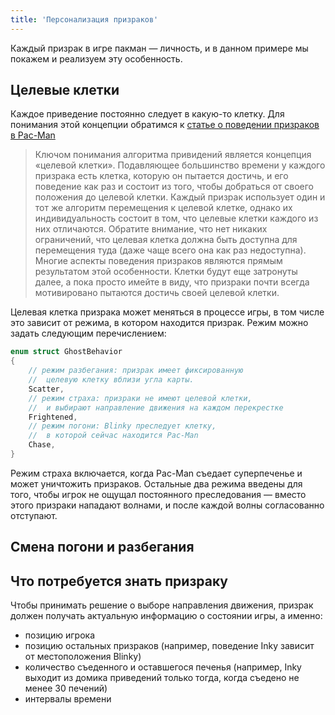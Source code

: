 ```yaml
---
title: 'Персонализация призраков'
---
```


Каждый призрак в игре пакман — личность, и в данном примере мы покажем и реализуем эту особенность.

## Целевые клетки

Каждое приведение постоянно следует в какую-то клетку. Для понимания этой концепции обратимся к [статье о поведении призраков в Pac-Man](https://habrahabr.ru/post/109406/)

> Ключом понимания алгоритма привидений является концепция «целевой клетки». Подавляющее большинство времени у каждого призрака есть клетка, которую он пытается достичь, и его поведение как раз и состоит из того, чтобы добраться от своего положения до целевой клетки. Каждый призрак использует один и тот же алгоритм перемещения к целевой клетке, однако их индивидуальность состоит в том, что целевые клетки каждого из них отличаются. Обратите внимание, что нет никаких ограничений, что целевая клетка должна быть доступна для перемещения туда (даже чаще всего она как раз недоступна). Многие аспекты поведения призраков являются прямым результатом этой особенности. Клетки будут еще затронуты далее, а пока просто имейте в виду, что призраки почти всегда мотивировано пытаются достичь своей целевой клетки.

Целевая клетка призрака может меняться в процессе игры, в том числе это зависит от режима, в котором находится призрак. Режим можно задать следующим перечислением:

```cpp
enum struct GhostBehavior
{
    // режим разбегания: призрак имеет фиксированную
    //  целевую клетку вблизи угла карты.
    Scatter,
    // режим страха: призраки не имеют целевой клетки,
    //  и выбирают направление движения на каждом перекрестке
    Frightened,
    // режим погони: Blinky преследует клетку,
    //  в которой сейчас находится Pac-Man
    Chase,
}
```

Режим страха включается, когда Pac-Man съедает суперпеченье и может уничтожить призраков. Остальные два режима введены для того, чтобы игрок не ощущал постоянного преследования — вместо этого призраки нападают волнами, и после каждой волны согласованно отступают.

## Смена погони и разбегания

## Что потребуется знать призраку

Чтобы принимать решение о выборе направления движения, призрак должен получать актуальную информацию о состоянии игры, а именно:

- позицию игрока
- позицию остальных призраков (например, поведение Inky зависит от местоположения Blinky)
- количество съеденного и оставшегося печенья (например, Inky выходит из домика приведений только тогда, когда съедено не менее 30 печений)
- интервалы времени
